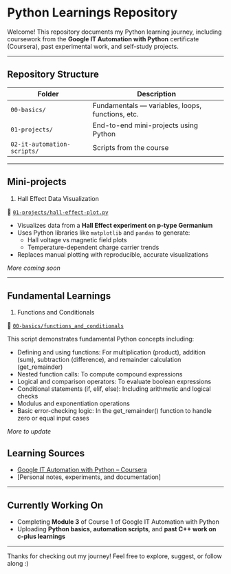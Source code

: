 # Python Learnings Repository

Welcome! This repository documents my Python learning journey, including coursework from the **Google IT Automation with Python** certificate (Coursera), past experimental work, and self-study projects.

---

## Repository Structure

| Folder | Description |
|--------|-------------|
| `00-basics/` | Fundamentals — variables, loops, functions, etc. |
| `01-projects/` | End-to-end mini-projects using Python|
| `02-it-automation-scripts/` | Scripts from the course |

---

##  Mini-projects

1. Hall Effect Data Visualization

📂 [`01-projects/hall-effect-plot.py`](01-projects/hall-effect-plotter)

- Visualizes data from a **Hall Effect experiment on p-type Germanium**
- Uses Python libraries like `matplotlib` and `pandas` to generate:
  - Hall voltage vs magnetic field plots
  - Temperature-dependent charge carrier trends
- Replaces manual plotting with reproducible, accurate visualizations

*More coming soon*

---

## Fundamental Learnings 

1. Functions and Conditionals
   
📁 [`00-basics/functions_and_conditionals`](00-basics/functions_and_conditionals)

This script demonstrates fundamental Python concepts including:
- Defining and using functions: For multiplication (product), addition (sum), subtraction (difference), and remainder calculation (get_remainder)
- Nested function calls: To compute compound expressions
- Logical and comparison operators: To evaluate boolean expressions
- Conditional statements (if, elif, else): Including arithmetic and logical checks
- Modulus and exponentiation operations
- Basic error-checking logic: In the get_remainder() function to handle zero or equal input cases

*_More to update_*

## Learning Sources

- [Google IT Automation with Python – Coursera](https://www.coursera.org/professional-certificates/google-it-automation)
- [Personal notes, experiments, and documentation]

---

## Currently Working On

- Completing **Module 3** of Course 1 of Google IT Automation with Python
- Uploading **Python basics**, **automation scripts**, and **past C++ work on c-plus learnings**
  
---

Thanks for checking out my journey! Feel free to explore, suggest, or follow along :)
